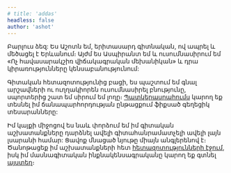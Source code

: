 ```yaml
---
# title: 'addas'
headless: false
author: 'ashot'
---
```



Բարլուս ձեզ: Ես Աշոտն եմ, երիտասարդ գիտնական, ով ապրել և մեծացել է Երևանում։ Այժմ ես Ասպիրանտ եմ և ուսումնասիրում եմ «Ոչ հավասարակշիռ վիճակագրական մեխանիկան» և դրա կիրառությունները կենսաբանությունում:

Գիտական հետազոտությունից բացի, ես պաշտում եմ գնալ արշավների ու ուղղակիորեն ուսումնասիրել բնությունը, սպորտերից շատ եմ սիրում եմ լողը։ [Պատկերասրահումս](/gallery) կարող եք տեսնել իմ ճանապարհորդության ընթացքում ֆիքսած գեղեցիկ տեսարանները:

Իմ կայքի միջոցով ես նաև փորձում եմ իմ գիտական աշխատանքները դարձնել ավելի գիտահանրամատչելի ավելի լայն լսարանի 
համար: Ցավոք մնացած նյութը միայն անգլերենով է։ 
Ծանոթացեք իմ աշխատանքների հետ [հետազոտությունների էջում](/research), 
իսկ իմ մասնագիտական ինքնակենսագրականը կարող եք գտնել [այստեղ](/cv)։

